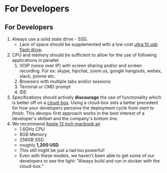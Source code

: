 # For Developers

## For Developers

1. Always use a solid state drive - SSD.
   * Lack of space should be supplemented with a low cost [ultra fit usb flash drive](http://a.co/b827zXr).
2. CPU and memory should be sufficient to allow for the use of following applications in parallel:
   1. VOIP \(voice over IP\) with screen sharing and/or and screen recording. For ex: skype, hipchat, zoom.us, google hangouts, webex, slack, joinme etc.
   2. Browsers with multiple tabs and/or sessions
   3. Terminal or CMD prompt
   4. IDE
3. Specifications should actively **discourage** the use of functionality which is better off on a [cloud-box](https://github.com/shoppinpal/docs-shoppinpal-com/tree/8cdd099563d11c1fe1df4d584b504337850c59eb/setup-a-machine-in-the-cloud.html). Using a cloud-box sets a better precedent for how your developers perceive the deployment cycle from _start to finish_. This devops-first approach works in the best interest of a developer's skillset and the company's bottom line.
4. We recommend [Apple 13 inch macbook air](http://www.apple.com/shop/buy-mac/macbook-air)
   * 1.6GHz CPU
   * 8GB Memory
   * 256GB SSD
   * roughly **1,200 USD**
   * This still might be just a tad too powerful!
   * Even with these models, we haven't been able to get some of our developers to see the light: "Always build and run in docker with the cloud-box."

